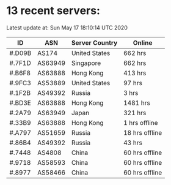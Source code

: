 # 13 recent servers:

Latest update at: Sun May 17 18:10:14 UTC 2020

| ID | ASN | Server Country | Online |
| -- | --- | -------------- | ------ |
| #.D09B | AS174 | United States | 662 hrs |
| #.7F1D | AS63949 | Singapore | 662 hrs |
| #.B6F8 | AS63888 | Hong Kong | 413 hrs |
| #.9FC3 | AS53889 | United States | 97 hrs |
| #.1F2B | AS49392 | Russia | 3 hrs |
| #.BD3E | AS63888 | Hong Kong | 1481 hrs |
| #.2A79 | AS63949 | Japan | 321 hrs |
| #.33B9 | AS63888 | Hong Kong | 1 hrs offline |
| #.A797 | AS51659 | Russia | 18 hrs offline |
| #.86B4 | AS49392 | Russia | 43 hrs |
| #.7448 | AS4808 | China | 60 hrs offline |
| #.9718 | AS58593 | China | 60 hrs offline |
| #.8977 | AS58466 | China | 60 hrs offline |

